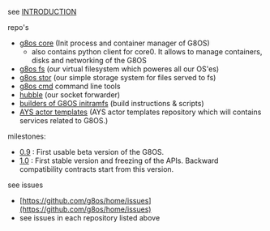 
see [INTRODUCTION](intro.md)

repo's
- [g8os core](https://github.com/g8os/core0) (Init process and container manager of G8OS)
  - also contains python client for core0. It allows to manage containers, disks and networking of the G8OS
- [g8os fs](https://github.com/g8os/fs) (our virtual filesystem which poweres all our OS'es)
- [g8os stor](https://github.com/g8os/router) (our simple storage system for files served to fs)
- [g8os cmd](https://github.com/g8os/corectl) command line tools
- [hubble](https://github.com/g8os/hubble) (our socket forwarder)
- [builders of G8OS initramfs](https://github.com/g8os/initramfs) (build instructions & scripts)
- [AYS actor templates](https://github.com/g8os/ays_g8os)  (AYS actor templates repository which will contains services related to G8OS.)

milestones:
- [0.9](https://github.com/g8os/home/milestone/1) : First usable beta version of the G8OS.
- [1.0](https://github.com/g8os/home/milestone/2) : First stable version and freezing of the APIs. Backward compatibility contracts start from this version.

see issues
- [https://github.com/g8os/home/issues](https://github.com/g8os/home/issues)
- see issues in each repository listed above
